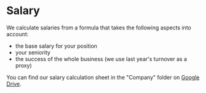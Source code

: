 # Salary

We calculate salaries from a formula that takes the following aspects into
account:

* the base salary for your position
* your seniority
* the success of the whole business (we use last year's turnover as a proxy)

You can find our salary calculation sheet in the "Company" folder on [Google
Drive](/software/googledrive.html).